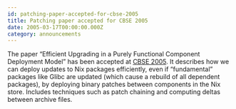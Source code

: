 ```yaml
---
id: patching-paper-accepted-for-cbse-2005
title: Patching paper accepted for CBSE 2005
date: 2005-03-17T00:00:00.000Z
category: announcements
---
```


The paper “Efficient Upgrading in a Purely Functional Component Deployment Model” has been accepted at [CBSE 2005](https://web.archive.org/web/20090712101213/https://www.sei.cmu.edu/pacc/CBSE2005/). It describes how we can deploy updates to Nix packages efficiently, even if “fundamental” packages like Glibc are updated (which cause a rebuild of all dependent packages), by deploying binary patches between components in the Nix store. Includes techniques such as patch chaining and computing deltas between archive files.
